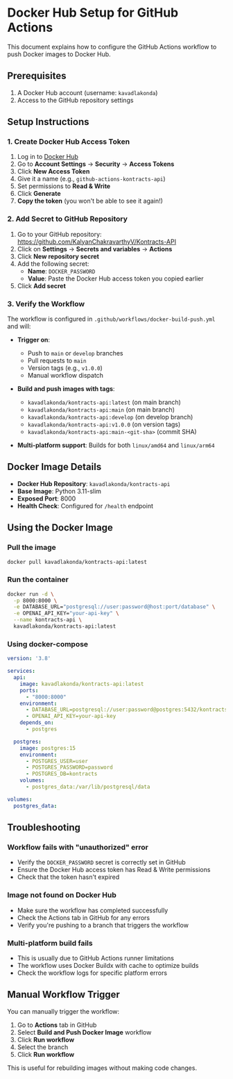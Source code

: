 # Docker Hub Setup for GitHub Actions

This document explains how to configure the GitHub Actions workflow to push Docker images to Docker Hub.

## Prerequisites

1. A Docker Hub account (username: `kavadlakonda`)
2. Access to the GitHub repository settings

## Setup Instructions

### 1. Create Docker Hub Access Token

1. Log in to [Docker Hub](https://hub.docker.com/)
2. Go to **Account Settings** → **Security** → **Access Tokens**
3. Click **New Access Token**
4. Give it a name (e.g., `github-actions-kontracts-api`)
5. Set permissions to **Read & Write**
6. Click **Generate**
7. **Copy the token** (you won't be able to see it again!)

### 2. Add Secret to GitHub Repository

1. Go to your GitHub repository: https://github.com/KalyanChakravarthyV/Kontracts-API
2. Click on **Settings** → **Secrets and variables** → **Actions**
3. Click **New repository secret**
4. Add the following secret:
   - **Name**: `DOCKER_PASSWORD`
   - **Value**: Paste the Docker Hub access token you copied earlier
5. Click **Add secret**

### 3. Verify the Workflow

The workflow is configured in `.github/workflows/docker-build-push.yml` and will:

- **Trigger on**:
  - Push to `main` or `develop` branches
  - Pull requests to `main`
  - Version tags (e.g., `v1.0.0`)
  - Manual workflow dispatch

- **Build and push images with tags**:
  - `kavadlakonda/kontracts-api:latest` (on main branch)
  - `kavadlakonda/kontracts-api:main` (on main branch)
  - `kavadlakonda/kontracts-api:develop` (on develop branch)
  - `kavadlakonda/kontracts-api:v1.0.0` (on version tags)
  - `kavadlakonda/kontracts-api:main-<git-sha>` (commit SHA)

- **Multi-platform support**: Builds for both `linux/amd64` and `linux/arm64`

## Docker Image Details

- **Docker Hub Repository**: `kavadlakonda/kontracts-api`
- **Base Image**: Python 3.11-slim
- **Exposed Port**: 8000
- **Health Check**: Configured for `/health` endpoint

## Using the Docker Image

### Pull the image

```bash
docker pull kavadlakonda/kontracts-api:latest
```

### Run the container

```bash
docker run -d \
  -p 8000:8000 \
  -e DATABASE_URL="postgresql://user:password@host:port/database" \
  -e OPENAI_API_KEY="your-api-key" \
  --name kontracts-api \
  kavadlakonda/kontracts-api:latest
```

### Using docker-compose

```yaml
version: '3.8'

services:
  api:
    image: kavadlakonda/kontracts-api:latest
    ports:
      - "8000:8000"
    environment:
      - DATABASE_URL=postgresql://user:password@postgres:5432/kontracts
      - OPENAI_API_KEY=your-api-key
    depends_on:
      - postgres

  postgres:
    image: postgres:15
    environment:
      - POSTGRES_USER=user
      - POSTGRES_PASSWORD=password
      - POSTGRES_DB=kontracts
    volumes:
      - postgres_data:/var/lib/postgresql/data

volumes:
  postgres_data:
```

## Troubleshooting

### Workflow fails with "unauthorized" error
- Verify the `DOCKER_PASSWORD` secret is correctly set in GitHub
- Ensure the Docker Hub access token has Read & Write permissions
- Check that the token hasn't expired

### Image not found on Docker Hub
- Make sure the workflow has completed successfully
- Check the Actions tab in GitHub for any errors
- Verify you're pushing to a branch that triggers the workflow

### Multi-platform build fails
- This is usually due to GitHub Actions runner limitations
- The workflow uses Docker Buildx with cache to optimize builds
- Check the workflow logs for specific platform errors

## Manual Workflow Trigger

You can manually trigger the workflow:

1. Go to **Actions** tab in GitHub
2. Select **Build and Push Docker Image** workflow
3. Click **Run workflow**
4. Select the branch
5. Click **Run workflow**

This is useful for rebuilding images without making code changes.
